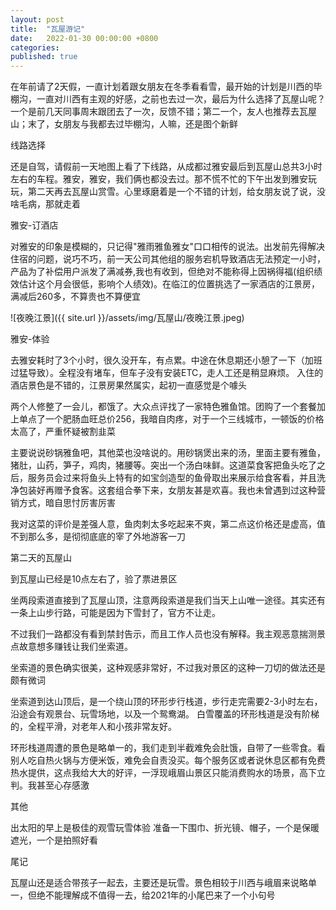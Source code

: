 ```yaml
---
layout: post
title:  "瓦屋游记"
date:   2022-01-30 00:00:00 +0800
categories: 
published: true
---
```


  在年前请了2天假，一直计划着跟女朋友在冬季看看雪，最开始的计划是川西的毕棚沟，一直对川西有主观的好感，之前也去过一次，最后为什么选择了瓦屋山呢？一个是前几天同事周末跟团去了一次，反馈不错；第二一个，友人也推荐去瓦屋山；末了，女朋友与我都去过毕棚沟，人嘛，还是图个新鲜

  线路选择

  还是自驾，请假前一天地图上看了下线路，从成都过雅安最后到瓦屋山总共3小时左右的车程。雅安，雅安，我们俩也都没去过。那不慌不忙的下午出发到雅安玩玩，第二天再去瓦屋山赏雪。心里琢磨着是一个不错的计划，给女朋友说了说，没啥毛病，那就走着

  雅安-订酒店

  对雅安的印象是模糊的，只记得"雅雨雅鱼雅女"口口相传的说法。出发前先得解决住宿的问题，说巧不巧，前一天公司其他组的服务宕机导致酒店无法预定一小时，产品为了补偿用户派发了满减券,我也有收到，但绝对不能称得上因祸得福(组织绩效估计这个月会很低，影响个人绩效)。在临江的位置挑选了一家酒店的江景房，满减后260多，不算贵也不算便宜

  ![夜晚江景]({{ site.url }}/assets/img/瓦屋山/夜晚江景.jpeg)

  雅安-体验

  去雅安耗时了3个小时，很久没开车，有点累。中途在休息期还小憩了一下（加班过猛导致）。全程没有堵车，但车子没有安装ETC，走人工还是稍显麻烦。
  入住的酒店景色是不错的，江景房果然属实，起初一直感觉是个噱头



  两个人修整了一会儿，都饿了。大众点评找了一家特色雅鱼馆。团购了一个套餐加上单点了一个肥肠血旺总价256，我暗自肉疼，对于一个三线城市，一顿饭的价格太高了，严重怀疑被割韭菜

  主要说说砂锅雅鱼吧，其他菜也没啥说的。用砂锅煲出来的汤，里面主要有雅鱼，猪肚，山药，笋子，鸡肉，猪腰等。突出一个汤白味鲜。这道菜食客把鱼头吃了之后，服务员会过来将鱼头上特有的如宝剑造型的鱼骨取出来展示给食客看，并且洗净包装好再赠予食客。这套组合拳下来，女朋友甚是欢喜。我也未曾遇到过这种营销方式，暗自思忖厉害厉害

  我对这菜的评价是差强人意，鱼肉刺太多吃起来不爽，第二点这价格还是虚高，值不到那么多，是彻彻底底的宰了外地游客一刀


  第二天的瓦屋山

  到瓦屋山已经是10点左右了，验了票进景区

  坐两段索道直接到了瓦屋山顶，注意两段索道是我们当天上山唯一途径。其实还有一条上山步行路，可能是因为下雪封了，官方不让走。

  不过我们一路都没有看到禁封告示，而且工作人员也没有解释。我主观恶意揣测景点故意想多赚钱让我们坐索道。

  坐索道的景色确实很美，这种观感非常好，不过我对景区的这种一刀切的做法还是颇有微词

  坐索道到达山顶后，是一个绕山顶的环形步行栈道，步行走完需要2-3小时左右，沿途会有观景台、玩雪场地，以及一个鸳鸯湖。
  白雪覆盖的环形栈道是没有阶梯的，全程平滑，对老年人和小孩非常友好。

  环形栈道周遭的景色是略单一的，我们走到半截难免会肚饿，自带了一些零食。看别人吃自热火锅与方便米饭，难免会自责没买。每个服务区或者说休息区都有免费热水提供，这点我给大大的好评，一浮现峨眉山景区只能消费购水的场景，高下立判。我甚至心存感激


  其他

  出太阳的早上是极佳的观雪玩雪体验
  准备一下围巾、折光镜、帽子，一个是保暖遮光，一个是拍照好看

  尾记

  瓦屋山还是适合带孩子一起去，主要还是玩雪。景色相较于川西与峨眉来说略单一，但绝不能理解成不值得一去，给2021年的小尾巴来了一个小句号





  
  







